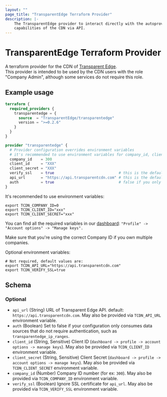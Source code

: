 ```yaml
---
layout: ""
page_title: "TransparentEdge Terraform Provider"
description: |-
    The TransparentEdge provider to interact directly with the autoprovisioning
    capabilities of the CDN via API.
---
```


# TransparentEdge Terraform Provider

A terraform provider for the CDN of [Transparent Edge](https://www.transparentedge.eu/).  
This provider is intended to be used by the CDN users with the role "Company Admin", although some services do not require this role.

## Example usage

```terraform
terraform {
  required_providers {
    transparentedge = {
      source  = "TransparentEdge/transparentedge"
      version = ">=0.2.6"
    }
  }
}

provider "transparentedge" {
  # Provider configuration overrides environment variables
  # it's recommended to use environment variables for company_id, client_id and client_secret
  company_id    = 300
  client_id     = "XXX"
  client_secret = "XXX"
  verify_ssl    = true                             # this is the default value
  api_url       = "https://api.transparentcdn.com" # this is the default value
  auth          = true                             # false if you only use data-sources that do not require authentication such as 'transparentedge_ip_ranges'
}
```

It's recommended to use environment variables:  

```shell
export TCDN_COMPANY_ID=0
export TCDN_CLIENT_ID="xxx"
export TCDN_CLIENT_SECRET="xxx"
```

You can find all the required variables in our [dashboard](https://dashboard.transparentcdn.com/): `"Profile" -> "Account options" -> "Manage keys".`  

Make sure that you're using the correct Company ID if you own multiple companies.  

Optional environment variables:  

```shell
# Not required, default values are:
export TCDN_API_URL="https://api.transparentcdn.com"
export TCDN_VERIFY_SSL=true
```

<!-- schema generated by tfplugindocs -->
## Schema

### Optional

- `api_url` (String) URL of Transparent Edge API. default: `https://api.transparentcdn.com`. May also be provided via `TCDN_API_URL` environment variable.
- `auth` (Boolean) Set to false if your configuration only consumes data sources that do not require authentication, such as `transparentedge_ip_ranges`.
- `client_id` (String, Sensitive) Client ID (`dashboard -> profile -> account options -> manage keys`). May also be provided via `TCDN_CLIENT_ID` environment variable.
- `client_secret` (String, Sensitive) Client Secret (`dashboard -> profile -> account options -> manage keys`). May also be provided via `TCDN_CLIENT_SECRET` environment variable.
- `company_id` (Number) Company ID number (for ex: `300`). May also be provided via `TCDN_COMPANY_ID` environment variable.
- `verify_ssl` (Boolean) Ignore SSL certificate for `api_url`. May also be provided via `TCDN_VERIFY_SSL` environment variable.
